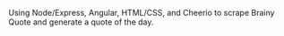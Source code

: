Using Node/Express, Angular, HTML/CSS, and Cheerio to scrape Brainy Quote and generate a quote of the day. 
